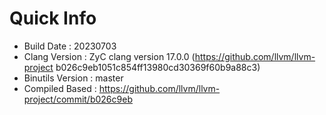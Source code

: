 # Quick Info
* Build Date : 20230703
* Clang Version : ZyC clang version 17.0.0 (https://github.com/llvm/llvm-project b026c9eb1051c854ff13980cd30369f60b9a88c3)
* Binutils Version : master
* Compiled Based : https://github.com/llvm/llvm-project/commit/b026c9eb

